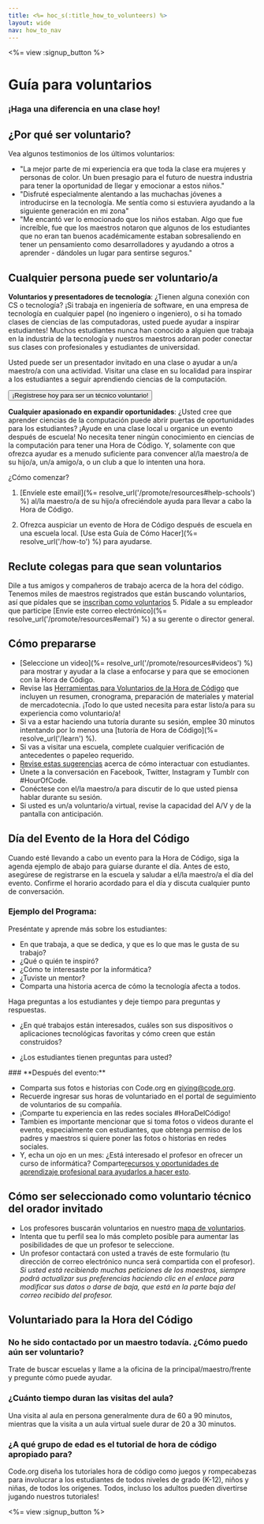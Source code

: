 ```yaml
---
title: <%= hoc_s(:title_how_to_volunteers) %>
layout: wide
nav: how_to_nav
---
```

<%= view :signup_button %>

# Guía para voluntarios

### ¡Haga una diferencia en una clase hoy!

## ¿Por qué ser voluntario?

Vea algunos testimonios de los últimos voluntarios:

- "La mejor parte de mi experiencia era que toda la clase era mujeres y personas de color. Un buen presagio para el futuro de nuestra industria para tener la oportunidad de llegar y emocionar a estos niños."
- "Disfruté especialmente alentando a las muchachas jóvenes a introducirse en la tecnología. Me sentía como si estuviera ayudando a la siguiente generación en mi zona"
- "Me encantó ver lo emocionado que los niños estaban. Algo que fue increíble, fue que los maestros notaron que algunos de los estudiantes que no eran tan buenos académicamente estaban sobresaliendo en tener un pensamiento como desarrolladores y ayudando a otros a aprender - dándoles un lugar para sentirse seguros."

## Cualquier persona puede ser voluntario/a

**Voluntarios y presentadores de tecnología**: ¿Tienen alguna conexión con CS o tecnología? ¡Si trabaja en ingeniería de software, en una empresa de tecnología en cualquier papel (no ingeniero o ingeniero), o si ha tomado clases de ciencias de las computadoras, usted puede ayudar a inspirar estudiantes! Muchos estudiantes nunca han conocido a alguien que trabaja en la industria de la tecnología y nuestros maestros adoran poder conectar sus clases con profesionales y estudiantes de universidad.

Usted puede ser un presentador invitado en una clase o ayudar a un/a maestro/a con una actividad. Visitar una clase en su localidad para inspirar a los estudiantes a seguir aprendiendo ciencias de la computación.

<button>¡Regístrese hoy para ser un técnico voluntario!</button></p> 

**Cualquier apasionado en expandir oportunidades**: ¿Usted cree que aprender ciencias de la computación puede abrir puertas de oportunidades para los estudiantes? ¡Ayude en una clase local u organice un evento después de escuela! No necesita tener ningún conocimiento en ciencias de la computación para tener una Hora de Código. Y, solamente con que ofrezca ayudar es a menudo suficiente para convencer al/la maestro/a de su hijo/a, un/a amigo/a, o un club a que lo intenten una hora.

¿Cómo comenzar?

1. [Envíele este email](%= resolve_url('/promote/resources#help-schools') %) al/la maestro/a de su hijo/a ofreciéndole ayuda para llevar a cabo la Hora de Código.

2. Ofrezca auspiciar un evento de Hora de Código después de escuela en una escuela local. [Use esta Guía de Cómo Hacer](%= resolve_url('/how-to') %) para ayudarse.

## Reclute colegas para que sean voluntarios

Dile a tus amigos y compañeros de trabajo acerca de la hora del código. Tenemos miles de maestros registrados que están buscando voluntarios, así que pídales que se [inscriban como voluntarios](https://code.org/volunteer) 5. Pídale a su empleador que participe [Envíe este correo electrónico](%= resolve_url('/promote/resources#email') %) a su gerente o director general.

## Cómo prepararse

- [Seleccione un video](%= resolve_url('/promote/resources#videos') %) para mostrar y ayudar a la clase a enfocarse y para que se emocionen con la Hora de Código.
- Revise las [Herramientas para Voluntarios de la Hora de Código](/files/hoc-volunteer-toolkit.pdf) que incluyen un resumen, cronograma, preparación de materiales y material de mercadotecnia. ¡Todo lo que usted necesita para estar listo/a para su experiencia como voluntario/a!
- Si va a estar haciendo una tutoría durante su sesión, emplee 30 minutos intentando por lo menos una [tutoría de Hora de Código](%= resolve_url('/learn') %).
- Si vas a visitar una escuela, complete cualquier verificación de antecedentes o papeleo requerido.
- [Revise estas sugerencias](https://code.org/files/CSTT_Volunteers.pdf) acerca de cómo interactuar con estudiantes.
- Únete a la conversación en Facebook, Twitter, Instagram y Tumblr con #HourOfCode.
- Conéctese con el/la maestro/a para discutir de lo que usted piensa hablar durante su sesión.
- Si usted es un/a voluntario/a virtual, revise la capacidad del A/V y de la pantalla con anticipación.

## Día del Evento de la Hora del Código

Cuando esté llevando a cabo un evento para la Hora de Código, siga la agenda ejemplo de abajo para guiarse durante el día. Antes de esto, asegúrese de registrarse en la escuela y saludar a el/la maestro/a el día del evento. Confirme el horario acordado para el día y discuta cualquier punto de conversación.

### **Ejemplo del Programa:**

Preséntate y aprende más sobre los estudiantes: </ul>

- En que trabaja, a que se dedica, y que es lo que mas le gusta de su trabajo?
- ¿Qué o quién te inspiró?
- ¿Cómo te interesaste por la informática?
- ¿Tuviste un mentor?
- Comparta una historia acerca de cómo la tecnología afecta a todos.
  
Haga preguntas a los estudiantes y deje tiempo para preguntas y respuestas.</br> 

- ¿En qué trabajos están interesados, cuáles son sus dispositivos o aplicaciones tecnológicas favoritas y cómo creen que están construidos? 
- ¿Los estudiantes tienen preguntas para usted?</ul></td> </tr> 
    </tbody> </table> 
    ### **Después del evento:**
    
    - Comparta sus fotos e historias con Code.org en giving@code.org.
    - Recuerde ingresar sus horas de voluntariado en el portal de seguimiento de voluntarios de su compañía.
    - ¡Comparte tu experiencia en las redes sociales #HoraDelCódigo!
    - Tambien es importante mencionar que si toma fotos o videos durante el evento, especialmente con estudiantes, que obtenga permiso de los padres y maestros si quiere poner las fotos o historias en redes sociales.
    - Y, echa un ojo en un mes: ¿Está interesado el profesor en ofrecer un curso de informática? Comparte[recursos y oportunidades de aprendizaje profesional para ayudarlos a hacer esto](https://code.org/yourschool).
    ## Cómo ser seleccionado como voluntario técnico del orador invitado
    
    - Los profesores buscarán voluntarios en nuestro [mapa de voluntarios](https://code.org/volunteer/local).
    - Intenta que tu perfil sea lo más completo posible para aumentar las posibilidades de que un profesor te seleccione.
    - Un profesor contactará con usted a través de este formulario (tu dirección de correo electrónico nunca será compartida con el profesor). *Si usted está recibiendo muchas peticiones de los maestros, siempre podrá actualizar sus preferencias haciendo clic en el enlace para modificar sus datos o darse de baja, que está en la parte baja del correo recibido del profesor.*
    ## Voluntariado para la Hora del Código
    
    ### **No he sido contactado por un maestro todavía. ¿Cómo puedo aún ser voluntario?**
    
    Trate de buscar escuelas y llame a la oficina de la principal/maestro/frente y pregunte cómo puede ayudar.
    
    ### **¿Cuánto tiempo duran las visitas del aula?**
    
    Una visita al aula en persona generalmente dura de 60 a 90 minutos, mientras que la visita a un aula virtual suele durar de 20 a 30 minutos.
    
    ### **¿A qué grupo de edad es el tutorial de hora de código apropiado para?**
    
    Code.org diseña los tutoriales hora de código como juegos y rompecabezas para involucrar a los estudiantes de todos niveles de grado (K-12), niños y niñas, de todos los orígenes. Todos, incluso los adultos pueden divertirse jugando nuestros tutoriales!
    
    <%= view :signup_button %>